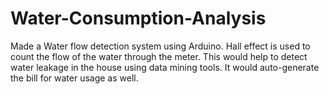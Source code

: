 # Water-Consumption-Analysis
Made a Water flow detection system using Arduino. Hall effect is used to count the flow of the water through the meter. This would help to detect water leakage in the house using data mining tools. It would auto-generate the bill for water usage as well.
